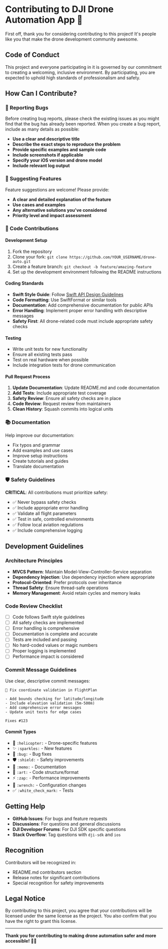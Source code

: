 # Contributing to DJI Drone Automation App 🚁

First off, thank you for considering contributing to this project! It's people like you that make the drone development community awesome.

## Code of Conduct

This project and everyone participating in it is governed by our commitment to creating a welcoming, inclusive environment. By participating, you are expected to uphold high standards of professionalism and safety.

## How Can I Contribute?

### 🐛 Reporting Bugs

Before creating bug reports, please check the existing issues as you might find that the bug has already been reported. When you create a bug report, include as many details as possible:

- **Use a clear and descriptive title**
- **Describe the exact steps to reproduce the problem**
- **Provide specific examples and sample code**
- **Include screenshots if applicable**
- **Specify your iOS version and drone model**
- **Include relevant log output**

### 🚀 Suggesting Features

Feature suggestions are welcome! Please provide:

- **A clear and detailed explanation of the feature**
- **Use cases and examples**
- **Any alternative solutions you've considered**
- **Priority level and impact assessment**

### 📝 Code Contributions

#### Development Setup

1. Fork the repository
2. Clone your fork: `git clone https://github.com/YOUR_USERNAME/drone-auto.git`
3. Create a feature branch: `git checkout -b feature/amazing-feature`
4. Set up the development environment following the README instructions

#### Coding Standards

- **Swift Style Guide**: Follow [Swift API Design Guidelines](https://swift.org/documentation/api-design-guidelines/)
- **Code Formatting**: Use SwiftFormat or similar tools
- **Documentation**: Add comprehensive documentation for public APIs
- **Error Handling**: Implement proper error handling with descriptive messages
- **Safety First**: All drone-related code must include appropriate safety checks

#### Testing

- Write unit tests for new functionality
- Ensure all existing tests pass
- Test on real hardware when possible
- Include integration tests for drone communication

#### Pull Request Process

1. **Update Documentation**: Update README.md and code documentation
2. **Add Tests**: Include appropriate test coverage
3. **Safety Review**: Ensure all safety checks are in place
4. **Code Review**: Request review from maintainers
5. **Clean History**: Squash commits into logical units

### 📚 Documentation

Help improve our documentation:

- Fix typos and grammar
- Add examples and use cases  
- Improve setup instructions
- Create tutorials and guides
- Translate documentation

### 🛡️ Safety Guidelines

**CRITICAL**: All contributions must prioritize safety:

- ✅ Never bypass safety checks
- ✅ Include appropriate error handling
- ✅ Validate all flight parameters
- ✅ Test in safe, controlled environments
- ✅ Follow local aviation regulations
- ✅ Include comprehensive logging

## Development Guidelines

### Architecture Principles

- **MVCS Pattern**: Maintain Model-View-Controller-Service separation
- **Dependency Injection**: Use dependency injection where appropriate
- **Protocol-Oriented**: Prefer protocols over inheritance
- **Thread Safety**: Ensure thread-safe operations
- **Memory Management**: Avoid retain cycles and memory leaks

### Code Review Checklist

- [ ] Code follows Swift style guidelines
- [ ] All safety checks are implemented
- [ ] Error handling is comprehensive
- [ ] Documentation is complete and accurate
- [ ] Tests are included and passing
- [ ] No hard-coded values or magic numbers
- [ ] Proper logging is implemented
- [ ] Performance impact is considered

### Commit Message Guidelines

Use clear, descriptive commit messages:

```
🐛 Fix coordinate validation in FlightPlan

- Add bounds checking for latitude/longitude
- Include elevation validation (5m-500m)
- Add comprehensive error messages
- Update unit tests for edge cases

Fixes #123
```

#### Commit Types

- 🚁 `:helicopter:` - Drone-specific features
- ✨ `:sparkles:` - New features
- 🐛 `:bug:` - Bug fixes
- 🛡️ `:shield:` - Safety improvements
- 📝 `:memo:` - Documentation
- 🎨 `:art:` - Code structure/format
- ⚡ `:zap:` - Performance improvements
- 🔧 `:wrench:` - Configuration changes
- ✅ `:white_check_mark:` - Tests

## Getting Help

- **GitHub Issues**: For bugs and feature requests
- **Discussions**: For questions and general discussions
- **DJI Developer Forums**: For DJI SDK specific questions
- **Stack Overflow**: Tag questions with `dji-sdk` and `ios`

## Recognition

Contributors will be recognized in:

- README.md contributors section
- Release notes for significant contributions
- Special recognition for safety improvements

## Legal Notice

By contributing to this project, you agree that your contributions will be licensed under the same license as the project. You also confirm that you have the right to grant this license.

---

**Thank you for contributing to making drone automation safer and more accessible!** 🚁✨
